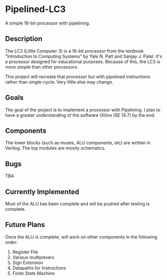# Pipelined-LC3
A simple 16-bit processor with pipelining.

## Description
The LC3 (Little Computer 3) is a 16-bit processor from the textbook "Introduction to Computing Systems" by Yale N. Patt and Sanjay J. Patel. It's a processor designed for educational purposes. Because of this, the LC3 is more simple than other processors. 

This project will recreate that processor but with pipelined instructions rather than single-cycle. Very little else may change.

## Goals
The goal of the project is to implement a processor with Pipelining. I plan to have a greater understanding of the software (Xilinx ISE 14.7) by the end.

## Components
The lower blocks (such as muxes, ALU components, etc) are written in Verilog. The top modules are mostly schematics. 

## Bugs
TBA

## Currently Implemented
Most of the ALU has been complete and will be pushed after testing is complete.

## Future Plans
Once the ALU is complete, will work on other components in the following order:
1. Register File
2. Various multiplexers
3. Sign Extension
4. Datapaths for Instructions
5. Finite State Machine
